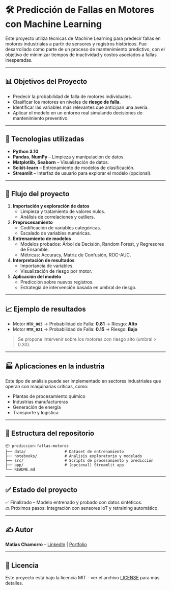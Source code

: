 # 🛠️ Predicción de Fallas en Motores con Machine Learning

Este proyecto utiliza técnicas de Machine Learning para predecir fallas en motores industriales a partir de sensores y registros históricos. Fue desarrollado como parte de un proceso de mantenimiento predictivo, con el objetivo de minimizar tiempos de inactividad y costos asociados a fallas inesperadas.

---

## 📊 Objetivos del Proyecto

- Predecir la probabilidad de falla de motores individuales.
- Clasificar los motores en niveles de **riesgo de falla**.
- Identificar las variables más relevantes que anticipan una avería.
- Aplicar el modelo en un entorno real simulando decisiones de mantenimiento preventivo.

---

## 🧠 Tecnologías utilizadas

- **Python 3.10**
- **Pandas**, **NumPy** – Limpieza y manipulación de datos.
- **Matplotlib**, **Seaborn** – Visualización de datos.
- **Scikit-learn** – Entrenamiento de modelos de clasificación.
- **Streamlit** – Interfaz de usuario para explorar el modelo (opcional).

---

## 🔁 Flujo del proyecto

1. **Importación y exploración de datos**
   - Limpieza y tratamiento de valores nulos.
   - Análisis de correlaciones y outliers.
2. **Preprocesamiento**
   - Codificación de variables categóricas.
   - Escalado de variables numéricas.
3. **Entrenamiento de modelos**
   - Modelos probados: Árbol de Decisión, Random Forest, y Regresores de Ensamble.
   - Métricas: Accuracy, Matriz de Confusión, ROC-AUC.
4. **Interpretación de resultados**
   - Importancia de variables.
   - Visualización de riesgo por motor.
5. **Aplicación del modelo**
   - Predicción sobre nuevos registros.
   - Estrategia de intervención basada en umbral de riesgo.

---

## 📈 Ejemplo de resultados

- Motor **`MTR_003`** → Probabilidad de Falla: **0.81** → Riesgo: **Alto**
- Motor **`MTR_021`** → Probabilidad de Falla: **0.15** → Riesgo: **Bajo**

> Se propone intervenir sobre los motores con riesgo alto (umbral > 0.30).

---

## 🏭 Aplicaciones en la industria

Este tipo de análisis puede ser implementado en sectores industriales que operan con maquinarias críticas, como:

- Plantas de procesamiento químico
- Industrias manufactureras
- Generación de energía
- Transporte y logística

---

## 📂 Estructura del repositorio

```
📦 prediccion-fallas-motores
├── data/                 # Dataset de entrenamiento
├── notebooks/            # Análisis exploratorio y modelado
├── src/                  # Scripts de procesamiento y predicción
├── app/                  # (opcional) Streamlit app
└── README.md
```

---

## ✅ Estado del proyecto

✅ Finalizado – Modelo entrenado y probado con datos sintéticos.  
🔜 Próximos pasos: Integración con sensores IoT y retraining automático.

---

## ✍️ Autor

**Matías Chamorro** – [LinkedIn](https://www.linkedin.com/in/tu-usuario/) | [Portfolio](https://github.com/tu-usuario)

---

## 📄 Licencia

Este proyecto está bajo la licencia MIT - ver el archivo [LICENSE](LICENSE) para más detalles.
